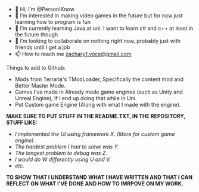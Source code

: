 - 👋 Hi, I’m @PersonIKnow
- 👀 I’m interested in making video games in the future but for now just learning how to program is fun
- 🌱 I’m currently learning Java at uni. I want to learn c# and c++ at least in the future though
- 💞️ I’m looking to collaborate on nothing right now, probably just with friends until I get a job
- 📫 How to reach me zachary1.voce@gmail.com

Things to add to Github:
- Mods from Terraria's TModLoader, Specifically the content mod and Better Master Mode.
- Games I've made in Already made game engines (such as Unity and Unreal Engine), If I end up doing that while in Uni.
- Put Custom game Engine (Along with what I made with the engine).

**MAKE SURE TO PUT STUFF IN THE README.TXT, IN THE REPOSITORY, STUFF LIKE:** 
  - *I implemented the UI using framework X. (More for custom game engine)*
  - *The hardest problem I had to solve was Y.*
  - *The longest problem to debug was Z.*
  - *I would do W differently using U and V.*
  - *etc.*

**TO SHOW THAT I UNDERSTAND WHAT I HAVE WRITTEN AND THAT I CAN REFLECT ON WHAT I'VE DONE AND HOW TO IMRPOVE ON MY WORK.**
<!---
PersonIKnow/PersonIKnow is a ✨ special ✨ repository because its `README.md` (this file) appears on your GitHub profile.
You can click the Preview link to take a look at your changes.
--->
